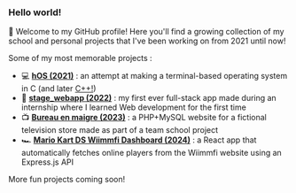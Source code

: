 ### Hello world!

👋 Welcome to my GitHub profile! Here you'll find a growing collection of my school and personal projects that I've been working on from 2021 until now!

Some of my most memorable projects :
- 💻 **[hOS (2021)](https://github.com/itshichabk/hOS_C)** : an attempt at making a terminal-based operating system in C (and later [C++!](https://github.com/itshichabk/hOS_Cpp))
- 💼 **[stage_webapp (2022)](https://github.com/itshichabk/stage_webapp)** : my first ever full-stack app made during an internship where I learned Web development for the first time
- 📺 **[Bureau en maigre (2023)](https://github.com/Archidoc142/Projet-Web)** : a PHP+MySQL website for a fictional television store made as part of a team school project
- 🏎 **[Mario Kart DS Wiimmfi Dashboard (2024)](https://github.com/itshichabk/mkds-wiimmfi-dashboard)** : a React app that automatically fetches online players from the Wiimmfi website using an Express.js API

More fun projects coming soon!

<!--
**itshichabk/itshichabk** is a ✨ _special_ ✨ repository because its `README.md` (this file) appears on your GitHub profile.

Here are some ideas to get you started:

- 🔭 I’m currently working on ...
- 🌱 I’m currently learning ...
- 👯 I’m looking to collaborate on ...
- 🤔 I’m looking for help with ...
- 💬 Ask me about ...
- 📫 How to reach me: ...
- ⚡ Fun fact: ...
-->
